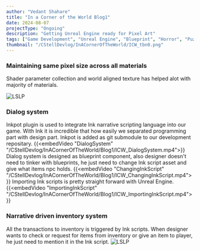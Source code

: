 ```yaml
---
author: "Vedant Shahare"
title: "In a Corner of the World Blog1"
date: 2024-08-07
projectType: "Ongoing"
description: "Getting Unreal Engine ready for Pixel Art"
tags: ["Game Development", "Unreal Engine", "Blueprint", "Horror", "Puzzle", "Story", "RPG", "Game", "Pixel Art", "3D", "Blog"]
thumbnail: "/CStellDevlog/InACornerOfTheWorld/ICW_tbn0.png"
---
```


### Maintaining same pixel size across all materials
Shader parameter collection and world aligned texture has helped alot with majority of materials.

![LSLP](/CStellDevlog/InACornerOfTheWorld/Blog1/ICW_ShaderParameterCollection.png)

### Dialog system
Inkpot plugin is used to integrate Ink narrative scripting language into our game. With Ink it is incredible that how easily we separated programming part with design part.
Inkpot is added as git submodule to our development repositary.
{{<embedVideo "DialogSystem" "/CStellDevlog/InACornerOfTheWorld/Blog1/ICW_DialogSystem.mp4">}}
Dialog system is designed as blueprint component, also designer doesn't need to tinker with blueprints, he just need to change Ink script asset and give what items npc holds.
{{<embedVideo "ChangingInkScript" "/CStellDevlog/InACornerOfTheWorld/Blog1/ICW_ChangingInkScript.mp4">}}
Importing Ink scripts is pretty straight forward with Unreal Engine.
{{<embedVideo "ImportingInkScript" "/CStellDevlog/InACornerOfTheWorld/Blog1/ICW_ImportingInkScript.mp4">}}

### Narrative driven inventory system
All the transactions to inventory is triggered by Ink scripts. When designer wants to check or request for items from inventory or give an item to player, he just need to mention it in the Ink script.
![LSLP](/CStellDevlog/InACornerOfTheWorld/Blog1/ICW_InventoryTransaction.png)